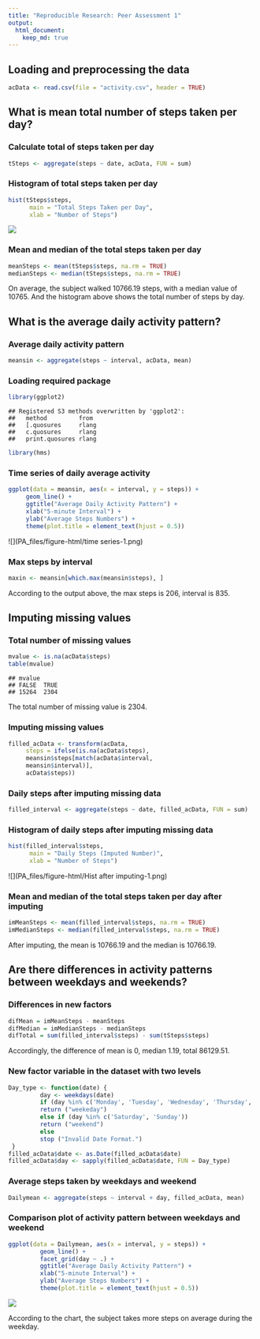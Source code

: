```yaml
---
title: "Reproducible Research: Peer Assessment 1"
output: 
  html_document:
    keep_md: true
---
```




## Loading and preprocessing the data


```r
acData <- read.csv(file = "activity.csv", header = TRUE)
```

## What is mean total number of steps taken per day?

### Calculate total of steps taken per day


```r
tSteps <- aggregate(steps ~ date, acData, FUN = sum)
```

### Histogram of total steps taken per day


```r
hist(tSteps$steps,
      main = "Total Steps Taken per Day",
      xlab = "Number of Steps")
```

![](PA_files/figure-html/histogram-1.png)<!-- -->

### Mean and median of the total steps taken per day


```r
meanSteps <- mean(tSteps$steps, na.rm = TRUE)
medianSteps <- median(tSteps$steps, na.rm = TRUE)
```

On average, the subject walked 10766.19 steps, with a median value of 10765. And the histogram above shows the total number of steps by day.

## What is the average daily activity pattern?

### Average daily activity pattern


```r
meansin <- aggregate(steps ~ interval, acData, mean)
```

### Loading required package


```r
library(ggplot2)
```

```
## Registered S3 methods overwritten by 'ggplot2':
##   method         from 
##   [.quosures     rlang
##   c.quosures     rlang
##   print.quosures rlang
```

```r
library(hms)
```

### Time series of daily average activity


```r
ggplot(data = meansin, aes(x = interval, y = steps)) +
     geom_line() +
     ggtitle("Average Daily Activity Pattern") +
     xlab("5-minute Interval") +
     ylab("Average Steps Numbers") +
     theme(plot.title = element_text(hjust = 0.5))
```

![](PA_files/figure-html/time series-1.png)<!-- -->

### Max steps by interval


```r
maxin <- meansin[which.max(meansin$steps), ]
```
According to the output above, the max steps is 206, interval is 835.

## Imputing missing values

### Total number of missing values


```r
mvalue <- is.na(acData$steps)
table(mvalue)
```

```
## mvalue
## FALSE  TRUE 
## 15264  2304
```
The total number of missing value is 2304.

### Imputing missing values


```r
filled_acData <- transform(acData,
     steps = ifelse(is.na(acData$steps),
     meansin$steps[match(acData$interval,
     meansin$interval)],
     acData$steps))
```

### Daily steps after imputing missing data


```r
filled_interval <- aggregate(steps ~ date, filled_acData, FUN = sum)
```

### Histogram of daily steps after imputing missing data


```r
hist(filled_interval$steps,
      main = "Daily Steps (Imputed Number)",
      xlab = "Number of Steps")
```

![](PA_files/figure-html/Hist after imputing-1.png)<!-- -->

### Mean and median of the total steps taken per day after imputing


```r
imMeanSteps <- mean(filled_interval$steps, na.rm = TRUE)
imMedianSteps <- median(filled_interval$steps, na.rm = TRUE)
```
After imputing, the mean is 10766.19 and the median is 10766.19.

## Are there differences in activity patterns between weekdays and weekends?

### Differences in new factors


```r
difMean = imMeanSteps - meanSteps
difMedian = imMedianSteps - medianSteps
difTotal = sum(filled_interval$steps) - sum(tSteps$steps)
```

Accordingly, the difference of mean is 0, median 1.19, total 86129.51.

### New factor variable in the dataset with two levels


```r
Day_type <- function(date) {
         day <- weekdays(date)
         if (day %in% c('Monday', 'Tuesday', 'Wednesday', 'Thursday', 'Friday'))
         return ("weekeday")
         else if (day %in% c('Saturday', 'Sunday'))
         return ("weekend")
         else
         stop ("Invalid Date Format.")
 }
filled_acData$date <- as.Date(filled_acData$date)
filled_acData$day <- sapply(filled_acData$date, FUN = Day_type)
```
 
### Average steps taken by weekdays and weekend

```r
Dailymean <- aggregate(steps ~ interval + day, filled_acData, mean)
```

### Comparison plot of activity pattern between weekdays and weekend

```r
ggplot(data = Dailymean, aes(x = interval, y = steps)) +
         geom_line() +
         facet_grid(day ~ .) +
         ggtitle("Average Daily Activity Pattern") +
         xlab("5-minute Interval") +
         ylab("Average Steps Numbers") +
         theme(plot.title = element_text(hjust = 0.5))
```

![](PA_files/figure-html/gplot-1.png)<!-- -->

According to the chart, the subject takes more steps on average during the weekday.
